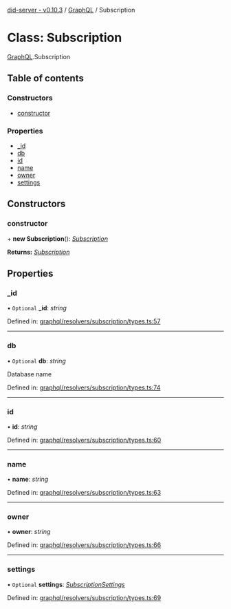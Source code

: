 [did-server - v0.10.3](../README.md) / [GraphQL](../modules/graphql.md) / Subscription

# Class: Subscription

[GraphQL](../modules/graphql.md).Subscription

## Table of contents

### Constructors

- [constructor](graphql.subscription.md#constructor)

### Properties

- [\_id](graphql.subscription.md#_id)
- [db](graphql.subscription.md#db)
- [id](graphql.subscription.md#id)
- [name](graphql.subscription.md#name)
- [owner](graphql.subscription.md#owner)
- [settings](graphql.subscription.md#settings)

## Constructors

### constructor

\+ **new Subscription**(): [*Subscription*](graphql.subscription.md)

**Returns:** [*Subscription*](graphql.subscription.md)

## Properties

### \_id

• `Optional` **\_id**: *string*

Defined in: [graphql/resolvers/subscription/types.ts:57](https://github.com/Puzzlepart/did/blob/dev/server/graphql/resolvers/subscription/types.ts#L57)

___

### db

• `Optional` **db**: *string*

Database name

Defined in: [graphql/resolvers/subscription/types.ts:74](https://github.com/Puzzlepart/did/blob/dev/server/graphql/resolvers/subscription/types.ts#L74)

___

### id

• **id**: *string*

Defined in: [graphql/resolvers/subscription/types.ts:60](https://github.com/Puzzlepart/did/blob/dev/server/graphql/resolvers/subscription/types.ts#L60)

___

### name

• **name**: *string*

Defined in: [graphql/resolvers/subscription/types.ts:63](https://github.com/Puzzlepart/did/blob/dev/server/graphql/resolvers/subscription/types.ts#L63)

___

### owner

• **owner**: *string*

Defined in: [graphql/resolvers/subscription/types.ts:66](https://github.com/Puzzlepart/did/blob/dev/server/graphql/resolvers/subscription/types.ts#L66)

___

### settings

• `Optional` **settings**: [*SubscriptionSettings*](graphql.subscriptionsettings.md)

Defined in: [graphql/resolvers/subscription/types.ts:69](https://github.com/Puzzlepart/did/blob/dev/server/graphql/resolvers/subscription/types.ts#L69)
